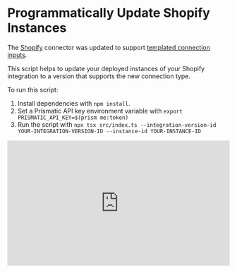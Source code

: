 # Programmatically Update Shopify Instances

The [Shopify](https://prismatic.io/docs/components/shopify/) connector was updated to support [templated connection inputs](https://prismatic.io/docs/changelog/#templated-connection-inputs).

This script helps to update your deployed instances of your Shopify integration to a version that supports the new connection type.

To run this script:

1. Install dependencies with `npm install`.
2. Set a Prismatic API key environment variable with `export PRISMATIC_API_KEY=$(prism me:token)`
3. Run the script with `npx tsx src/index.ts --integration-version-id YOUR-INTEGRATION-VERSION-ID --instance-id YOUR-INSTANCE-ID`

<div style="position: relative; padding-bottom: 56.25%; height: 0;"><iframe src="https://www.loom.com/embed/8f282eaade014ae5bae63bb700df4664?sid=8cc881d8-ff5a-494a-b946-253f53b34e9f" frameborder="0" webkitallowfullscreen mozallowfullscreen allowfullscreen style="position: absolute; top: 0; left: 0; width: 100%; height: 100%;"></iframe></div>
